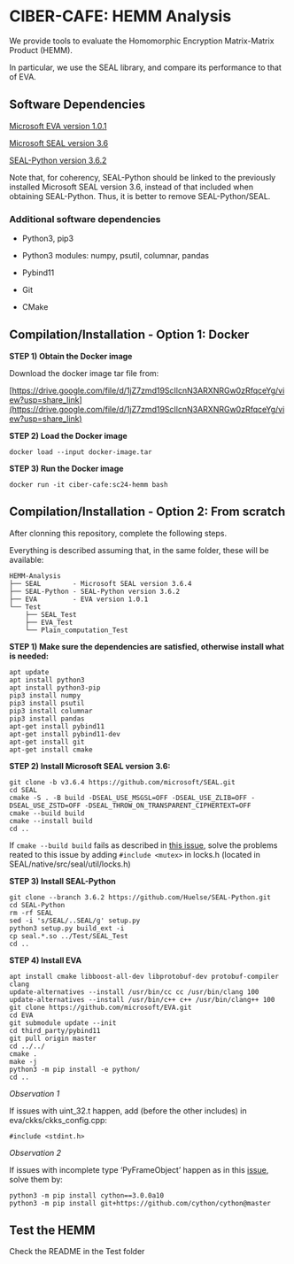# CIBER-CAFE: HEMM Analysis

We provide tools to evaluate the Homomorphic Encryption Matrix-Matrix Product (HEMM).

In particular, we use the SEAL library, and compare its performance to that of EVA.

## Software Dependencies

[Microsoft EVA version 1.0.1](https://github.com/microsoft/EVA/releases/tag/v1.0.1)

[Microsoft SEAL version 3.6](https://github.com/microsoft/SEAL/tree/3.6.4)

[SEAL-Python version 3.6.2](https://github.com/Huelse/SEAL-Python/tree/3.6.2)

Note that, for coherency, SEAL-Python should be linked to the previously installed Microsoft SEAL version 3.6, instead of that included when obtaining SEAL-Python. Thus, it is better to remove SEAL-Python/SEAL.

### Additional software dependencies

- Python3, pip3
  
- Python3 modules: numpy, psutil, columnar, pandas

- Pybind11

- Git

- CMake

## Compilation/Installation - Option 1: Docker

**STEP 1) Obtain the Docker image**

Download the docker image tar file from:

[https://drive.google.com/file/d/1jZ7zmd19ScIlcnN3ARXNRGw0zRfqceYg/view?usp=share_link](https://drive.google.com/file/d/1jZ7zmd19ScIlcnN3ARXNRGw0zRfqceYg/view?usp=share_link)

**STEP 2) Load the Docker image**

```
docker load --input docker-image.tar
```

**STEP 3) Run the Docker image**

```
docker run -it ciber-cafe:sc24-hemm bash
```

## Compilation/Installation - Option 2: From scratch

After clonning this repository, complete the following steps.

Everything is described assuming that, in the same folder, these will be available:

```
HEMM-Analysis
├── SEAL        - Microsoft SEAL version 3.6.4
├── SEAL-Python - SEAL-Python version 3.6.2
├── EVA         - EVA version 1.0.1
└── Test
    ├── SEAL_Test
    ├── EVA_Test
    └── Plain_computation_Test
```


**STEP 1) Make sure the dependencies are satisfied, otherwise install what is needed:**

```
apt update
apt install python3
apt install python3-pip
pip3 install numpy
pip3 install psutil
pip3 install columnar
pip3 install pandas
apt-get install pybind11
apt-get install pybind11-dev
apt-get install git
apt-get install cmake
```

**STEP 2) Install Microsoft SEAL version 3.6:**

```
git clone -b v3.6.4 https://github.com/microsoft/SEAL.git
cd SEAL
cmake -S . -B build -DSEAL_USE_MSGSL=OFF -DSEAL_USE_ZLIB=OFF -DSEAL_USE_ZSTD=OFF -DSEAL_THROW_ON_TRANSPARENT_CIPHERTEXT=OFF
cmake --build build
cmake --install build
cd ..
```

If `cmake --build build` fails as described in [this issue](https://github.com/microsoft/SEAL/issues/674), solve the problems reated to this issue by adding `#include <mutex>` in locks.h (located in SEAL/native/src/seal/util/locks.h)

**STEP 3) Install SEAL-Python**

```
git clone --branch 3.6.2 https://github.com/Huelse/SEAL-Python.git
cd SEAL-Python
rm -rf SEAL
sed -i 's/SEAL/..SEAL/g' setup.py 
python3 setup.py build_ext -i
cp seal.*.so ../Test/SEAL_Test
cd ..
```

**STEP 4) Install EVA**

```
apt install cmake libboost-all-dev libprotobuf-dev protobuf-compiler clang
update-alternatives --install /usr/bin/cc cc /usr/bin/clang 100
update-alternatives --install /usr/bin/c++ c++ /usr/bin/clang++ 100
git clone https://github.com/microsoft/EVA.git
cd EVA
git submodule update --init
cd third_party/pybind11
git pull origin master
cd ../../
cmake .
make -j
python3 -m pip install -e python/
cd ..
```

*Observation 1*

If issues with uint_32.t happen, add (before the other includes) in eva/ckks/ckks_config.cpp:

`#include <stdint.h>`

*Observation 2*

If issues with incomplete type ‘PyFrameObject’ happen as in this [issue](https://github.com/numpy/numpy/issues/21422), solve them by:

```
python3 -m pip install cython==3.0.0a10 
python3 -m pip install git+https://github.com/cython/cython@master
```

## Test the HEMM

Check the README in the Test folder
